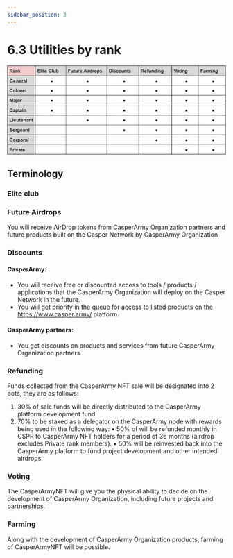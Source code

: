 ```yaml
---
sidebar_position: 3
---
```


# 6.3 Utilities by rank

![alt-text](../pic/casperarmy_nft_utilities_by_rank.jpg)

## Terminology

### Elite club

### Future Airdrops
You will receive AirDrop tokens from CasperArmy Organization partners and future products built on the Casper Network by CasperArmy Organization

### Discounts

#### CasperArmy:
- You will receive free or discounted access to tools / products / applications that the CasperArmy Organization will deploy on the Casper Network in the future.
- You will get priority in the queue for access to listed products on the https://www.casper.army/ platform.

#### CasperArmy partners:
- You get discounts on products and services from future CasperArmy Organization partners.

### Refunding
Funds collected from the CasperArmy NFT sale will be designated into 2 pots, they are as follows:
1. 30% of sale funds will be directly distributed to the CasperArmy platform development fund.
2. 70% to be staked as a delegator on the CasperArmy node with rewards being used in the following way:
•  50% of will be refunded monthly in CSPR to CasperArmy NFT holders for a period of 36 months (airdrop excludes Private rank members).
•  50% will be reinvested back into the CasperArmy platform to fund project development and other intended airdrops.

### Voting
The CasperArmyNFT will give you the physical ability to decide on the development of CasperArmy Organization, including future projects and partnerships.


### Farming
Along with the development of CasperArmy Organization products, farming of CasperArmyNFT will be possible.
